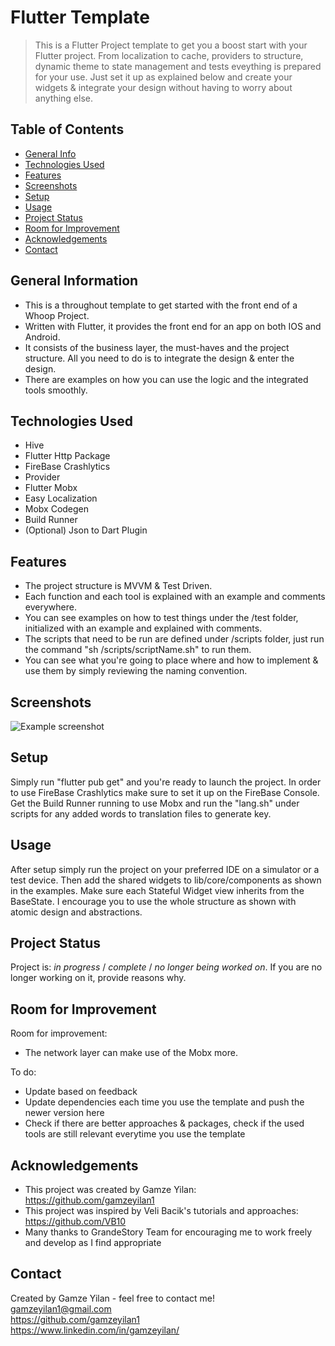 # Flutter Template
> This is a Flutter Project template to get you a boost start with your Flutter project. From localization to cache, providers to structure, 
dynamic theme to state management and tests eveything is prepared for your use. Just set it up as explained below and create your widgets & integrate your design without having to worry about anything else.

## Table of Contents
* [General Info](#general-information)
* [Technologies Used](#technologies-used)
* [Features](#features)
* [Screenshots](#screenshots)
* [Setup](#setup)
* [Usage](#usage)
* [Project Status](#project-status)
* [Room for Improvement](#room-for-improvement)
* [Acknowledgements](#acknowledgements)
* [Contact](#contact)
<!-- * [License](#license) -->


## General Information
- This is a throughout template to get started with the front end of a Whoop Project.
- Written with Flutter, it provides the front end for an app on both IOS and Android.
- It consists of the business layer, the must-haves and the project structure. All you need to do is to integrate the design & enter the design.
- There are examples on how you can use the logic and the integrated tools smoothly.


## Technologies Used
- Hive
- Flutter Http Package
- FireBase Crashlytics 
- Provider
- Flutter Mobx
- Easy Localization
- Mobx Codegen
- Build Runner
- (Optional) Json to Dart Plugin


## Features
- The project structure is MVVM & Test Driven.
- Each function and each tool is explained with an example and comments everywhere.
- You can see examples on how to test things under the /test folder, initialized with an example and explained with comments.
- The scripts that need to be run are defined under /scripts folder, just run the command "sh /scripts/scriptName.sh" to run them.
- You can see what you're going to place where and how to implement & use them by simply reviewing the naming convention.


## Screenshots
![Example screenshot](./img/screenshot.png)


## Setup
 Simply run "flutter pub get" and you're ready to launch the project. In order to use FireBase Crashlytics make sure to set it up on the FireBase Console. Get the Build Runner running to use Mobx and run the "lang.sh" under scripts for any added words to translation files to generate key.


## Usage
 After setup simply run the project on your preferred IDE on a simulator or a test device. Then add the shared widgets to lib/core/components as shown in the examples. Make sure each Stateful Widget view inherits from the BaseState. I encourage you to use the whole structure as shown with atomic design and abstractions.


## Project Status
Project is: _in progress_ / _complete_ / _no longer being worked on_. If you are no longer working on it, provide reasons why.


## Room for Improvement

Room for improvement:
- The network layer can make use of the Mobx more.

To do:
- Update based on feedback
- Update dependencies each time you use the template and push the newer version here
- Check if there are better approaches & packages, check if the used tools are still relevant everytime you use the template


## Acknowledgements
- This project was created by Gamze Yilan: https://github.com/gamzeyilan1 
- This project was inspired by Veli Bacik's tutorials and approaches: https://github.com/VB10
- Many thanks to GrandeStory Team for encouraging me to work freely and develop as I find appropriate

## Contact
Created by Gamze Yilan - feel free to contact me! <br>
gamzeyilan1@gmail.com <br>
https://github.com/gamzeyilan1 <br>
https://www.linkedin.com/in/gamzeyilan/

